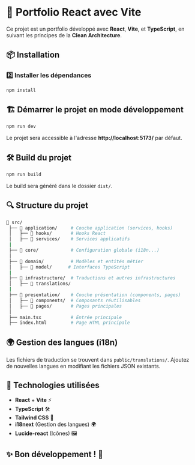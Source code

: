 # 🚀 Portfolio React avec Vite

Ce projet est un portfolio développé avec **React**, **Vite**, et **TypeScript**, en suivant les principes de la **Clean Architecture**.

## 📦 Installation

### 2️⃣ Installer les dépendances
```sh
npm install
```

## 🏗️ Démarrer le projet en mode développement
```sh
npm run dev
```
Le projet sera accessible à l'adresse **http://localhost:5173/** par défaut.

## 🛠️ Build du projet
```sh
npm run build
```
Le build sera généré dans le dossier `dist/`.

## 🔍 Structure du projet
```bash
📂 src/
 ├── 📂 application/     # Couche application (services, hooks)
 │   ├── 📂 hooks/       # Hooks React
 │   ├── 📂 services/    # Services applicatifs
 |
 ├── 📂 core/            # Configuration globale (i18n...)
 │
 ├── 📂 domain/          # Modèles et entités métier
 │   ├── 📂 model/      # Interfaces TypeScript
 |
 ├── 📂 infrastructure/  # Traductions et autres infrastructures
 │   ├── 📂 translations/
 |
 ├── 📂 presentation/    # Couche présentation (components, pages)
 │   ├── 📂 components/  # Composants réutilisables
 │   ├── 📂 pages/       # Pages principales
 │
 ├── main.tsx           # Entrée principale
 ├── index.html         # Page HTML principale
```

## 🌍 Gestion des langues (i18n)
Les fichiers de traduction se trouvent dans `public/translations/`.
Ajoutez de nouvelles langues en modifiant les fichiers JSON existants.

## 🎨 Technologies utilisées
- **React** + **Vite** ⚡
- **TypeScript** 🛠️
- **Tailwind CSS** 🎨
- **i18next** (Gestion des langues) 🌍
- **Lucide-react** (Icônes) 🖼️

## ✨ Bon développement ! 🚀

